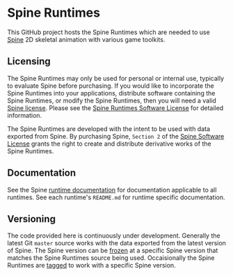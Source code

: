 # Spine Runtimes

This GitHub project hosts the Spine Runtimes which are needed to use [Spine](http://esotericsoftware.com/) 2D skeletal animation with various game toolkits.

## Licensing

The Spine Runtimes may only be used for personal or internal use, typically to evaluate Spine before purchasing. If you would like to incorporate the Spine Runtimes into your applications, distribute software containing the Spine Runtimes, or modify the Spine Runtimes, then you will need a valid [Spine license](https://esotericsoftware.com/spine-purchase). Please see the [Spine Runtimes Software License](https://github.com/EsotericSoftware/spine-runtimes/blob/master/LICENSE) for detailed information.

The Spine Runtimes are developed with the intent to be used with data exported from Spine. By purchasing Spine, `Section 2` of the [Spine Software License](https://esotericsoftware.com/files/license.txt) grants the right to create and distribute derivative works of the Spine Runtimes.

## Documentation

See the Spine [runtime documentation](http://esotericsoftware.com/spine-documentation#runtimesTitle) for documentation applicable to all runtimes. See each runtime's `README.md` for runtime specific documentation.

## Versioning

The code provided here is continuously under development. Generally the latest Git `master` source works with the data exported from the latest version of Spine. The Spine version can be [frozen](http://esotericsoftware.com/spine-settings#Version) at a specific Spine version that matches the Spine Runtimes source being used. Occaisionally the Spine Runtimes are [tagged](https://github.com/EsotericSoftware/spine-runtimes/releases) to work with a specific Spine version.
